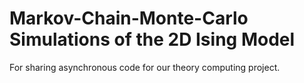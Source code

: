 # Markov-Chain-Monte-Carlo Simulations of the 2D Ising Model
For sharing asynchronous code for our theory computing project.

